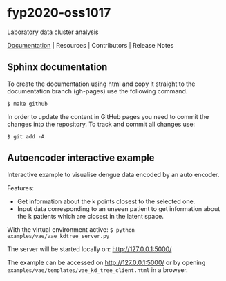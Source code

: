 # fyp2020-oss1017
Laboratory data cluster analysis

[url-documentation]: https://ostiff.github.io/fyp2020-oss1017/index.html

[Documentation][url-documentation] | Resources | Contributors | Release Notes

Sphinx documentation
--------------------
To create the documentation using html and copy it straight to
the documentation branch (gh-pages) use the following command. 

`$ make github`

In order to update the content in GitHub pages you need to commit
the changes into the repository. To track and commit all changes
use:

`$ git add -A`


Autoencoder interactive example
-------------------------------

Interactive example to visualise dengue data encoded by an auto encoder.

Features:

- Get information about the k points closest to the selected one.
- Input data corresponding to an unseen patient to get information about the k
patients which are closest in the latent space. 


With the virtual environment active:
`$ python examples/vae/vae_kdtree_server.py`

The server will be started locally on: http://127.0.0.1:5000/

The example can be accessed on http://127.0.0.1:5000/ or by opening 
`examples/vae/templates/vae_kd_tree_client.html` in a browser.

